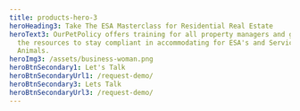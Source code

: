 ```yaml
---
title: products-hero-3
heroHeading3: Take The ESA Masterclass for Residential Real Estate
heroText3: OurPetPolicy offers training for all property managers and gives them
  the resources to stay compliant in accommodating for ESA's and Service
  Animals.
heroImg3: /assets/business-woman.png
heroBtnSecondary1: Let's Talk
heroBtnSecondaryUrl1: /request-demo/
heroBtnSecondary3: Lets Talk
heroBtnSecondaryUrl3: /request-demo/
---
```

